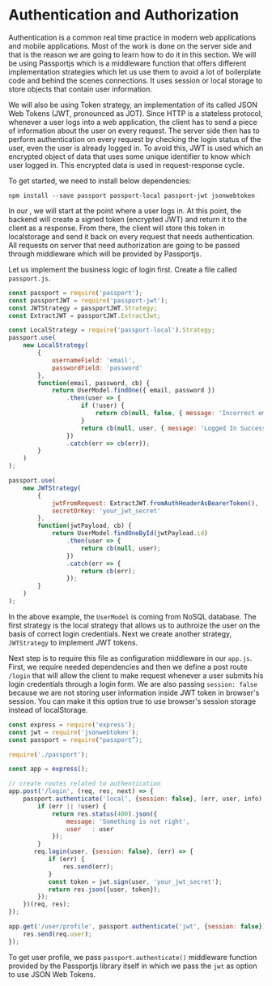 # Authentication and Authorization

Authentication is a common real time practice in modern web applications and mobile applications. Most of the work is done on the server side and that is the reason we are going to learn how to do it in this section. We will be using Passportjs which is a middleware function that offers different implementation strategies which let us use them to avoid a lot of boilerplate code and behind the scenes connections. It uses session or local storage to store objects that contain user information.

We will also be using Token strategy, an implementation of its called JSON Web Tokens (JWT, pronounced as JOT). Since HTTP is a stateless protocol, whenever a user logs into a web application, the client has to send a piece of information about the user on every request. The server side then has to perform authentication on every request by checking the login status of the user, even the user is already logged in. To avoid this, JWT is used which an encrypted object of data that uses some unique identifier to know which user logged in. This encrypted data is used in request-response cycle.

To get started, we need to install below dependencies:

```shell
npm install --save passport passport-local passport-jwt jsonwebtoken
```

In our , we will start at the point where a user logs in. At this point, the backend will create a signed token (encrypted JWT) and return it to the client as a response. From there, the client will store this token in localstorage and send it back on every request that needs authentication. All requests on server that need authorization are going to be passed through middleware which will be provided by Passportjs.

Let us implement the business logic of login first. Create a file called `passport.js`.

```js
const passport = require('passport');
const passportJWT = require('passport-jwt');
const JWTStrategy = passportJWT.Strategy;
const ExtractJWT = passportJWT.ExtractJwt;

const LocalStrategy = require('passport-local').Strategy;
passport.use(
	new LocalStrategy(
		{
			usernameField: 'email',
			passwordField: 'password'
		},
		function(email, password, cb) {
			return UserModel.findOne({ email, password })
				.then(user => {
					if (!user) {
						return cb(null, false, { message: 'Incorrect email or password.' });
					}
					return cb(null, user, { message: 'Logged In Successfully' });
				})
				.catch(err => cb(err));
		}
	)
);

passport.use(
	new JWTStrategy(
		{
			jwtFromRequest: ExtractJWT.fromAuthHeaderAsBearerToken(),
			secretOrKey: 'your_jwt_secret'
		},
		function(jwtPayload, cb) {
			return UserModel.findOneById(jwtPayload.id)
				.then(user => {
					return cb(null, user);
				})
				.catch(err => {
					return cb(err);
				});
		}
	)
);
```

In the above example, the `UserModel` is coming from NoSQL database. The first strategy is the local strategy that allows us to authroize the user on the basis of correct login credentials. Next we create another strategy, `JWTStrategy` to implement JWT tokens.

Next step is to require this file as configuration middleware in our `app.js`. First, we require needed dependencies and then we define a post route `/login` that will allow the client to make request whenever a user submits his login credentials through a login form. We are also passing `session: false` because we are not storing user information inside JWT token in browser's session. You can make it this option true to use browser's session storage instead of localStorage.

```js
const express = require('express');
const jwt = require('jsonwebtoken');
const passport = require("passport”);

require('./passport');

const app = express();

// create routes related to authentication
app.post('/login', (req, res, next) => {
    passport.authenticate('local', {session: false}, (err, user, info) => {
        if (err || !user) {
            return res.status(400).json({
                message: 'Something is not right',
                user   : user
            });
        }
       req.login(user, {session: false}, (err) => {
           if (err) {
               res.send(err);
           }
           const token = jwt.sign(user, 'your_jwt_secret');
           return res.json({user, token});
        });
    })(req, res);
});

app.get('/user/profile', passport.authenticate('jwt', {session: false}), (req, res, next) => {
    res.send(req.user);
});
```

To get user profile, we pass `passport.authenticate()` middleware function provided by the Passportjs library itself in which we pass the `jwt` as option to use JSON Web Tokens.
